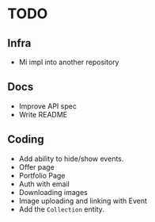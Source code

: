 # TODO

## Infra
- Mi impl into another repository

## Docs
- Improve API spec
- Write README

## Coding
- Add ability to hide/show events.
- Offer page
- Portfolio Page
- Auth with email
- Downloading images
- Image uploading and linking with Event
- Add the `Collection` entity.
